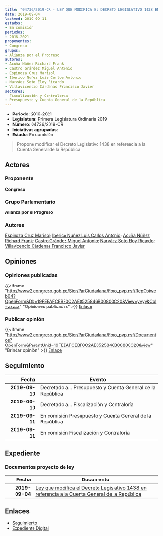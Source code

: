 ```yaml
---
title: "04736/2019-CR - LEY QUE MODIFICA EL DECRETO LEGISLATIVO 1438 EN REFERENCIA A LA CUENTA GENERAL DE LA REPÚBLIC"
date: 2019-09-04
lastmod: 2019-09-11
estados:
- En comisión
periodos:
- 2016-2021
proponentes:
- Congreso
grupos:
- Alianza por el Progreso
autores:
- Acuña Núñez Richard Frank
- Castro Grández Miguel Antonio
- Espinoza Cruz Marisol
- Iberico Nuñez Luis Carlos Antonio
- Narváez Soto Eloy Ricardo
- Villavicencio Cárdenas Francisco Javier
sectores:
- Fiscalización y Contraloría
- Presupuesto y Cuenta General de la República
---
```

- **Periodo**: 2016-2021
- **Legislatura**: Primera Legislatura Ordinaria 2019
- **Número**: 04736/2019-CR
- **Iniciativas agrupadas**: 
- **Estado**: En comisión

> Propone modificar el Decreto Legislativo 1438 en referencia a la Cuenta General de la República.


## Actores

### Proponente

**Congreso**

### Grupo Parlamentario

**Alianza por el Progreso**

### Autores

[Espinoza Cruz Marisol](mailto:mailto:mespinozac@congreso.gob.pe); [Iberico Nuñez Luis Carlos Antonio](mailto:mailto:); [Acuña Núñez Richard Frank](mailto:mailto:racuna@congreso.gob.pe); [Castro Grández Miguel Antonio](mailto:mailto:macastro@congreso.gob.pe); [Narváez Soto Eloy Ricardo](mailto:mailto:enarvaez@congreso.gob.pe); [Villavicencio Cárdenas Francisco Javier](mailto:mailto:fvillavicencio@congreso.gob.pe)

## Opiniones

### Opiniones publicadas

{{<iframe "http://www2.congreso.gob.pe/Sicr/ParCiudadana/Foro_pvp.nsf/RepOpiweb04?OpenForm&Db=19FEEAFCEBF0C2AE0525846B00800C20&View=yyyy&Col=zzzzz" "Opiniones publicadas" >}}
[Enlace](http://www2.congreso.gob.pe/Sicr/ParCiudadana/Foro_pvp.nsf/RepOpiweb04?OpenForm&Db=19FEEAFCEBF0C2AE0525846B00800C20&View=yyyy&Col=zzzzz)

### Publicar opinión

{{<iframe "http://www2.congreso.gob.pe/Sicr/ParCiudadana/Foro_pvp.nsf/Documentos?OpenForm&ParentUnid=19FEEAFCEBF0C2AE0525846B00800C20&view" "Brindar opinión" >}}
[Enlace](http://www2.congreso.gob.pe/Sicr/ParCiudadana/Foro_pvp.nsf/Documentos?OpenForm&ParentUnid=19FEEAFCEBF0C2AE0525846B00800C20&view)


## Seguimiento

| Fecha | Evento |
|------:|--------|
| **2019-09-10** | Decretado a... Presupuesto y Cuenta General de la República |
| **2019-09-10** | Decretado a... Fiscalización y Contraloría |
| **2019-09-11** | En comisión Presupuesto y Cuenta General de la República |
| **2019-09-11** | En comisión Fiscalización y Contraloría |

## Expediente

### Documentos proyecto de ley

| Fecha | Documento |
|------:|-----------|
| **2019-09-04** | [Ley que modifica el Decreto Legislativo 1438 en referencia a la Cuenta General de la República](http://www.leyes.congreso.gob.pe/Documentos/2016_2021/Proyectos_de_Ley_y_de_Resoluciones_Legislativas/PL0473620190904..pdf) |

## Enlaces

- [Seguimiento](http://www2.congreso.gob.pe/Sicr/TraDocEstProc/CLProLey2016.nsf/f7fff46988ca05b1052578e100829cc7/1cd3bfd7eef146670525846b007c7632?OpenDocument)
- [Expediente Digital](http://www2.congreso.gob.pe/Sicr/TraDocEstProc/Expvirt_2011.nsf/visbusqptramdoc1621/04736?opendocument)

